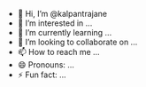 - 👋 Hi, I’m @kalpantrajane
- 👀 I’m interested in ...
- 🌱 I’m currently learning ...
- 💞️ I’m looking to collaborate on ...
- 📫 How to reach me ...
- 😄 Pronouns: ...
- ⚡ Fun fact: ...

<!---
kalpantrajane/kalpantrajane is a ✨ special ✨ repository because its `README.md` (this file) appears on your GitHub profile.
You can click the Preview link to take a look at your changes.
--->
